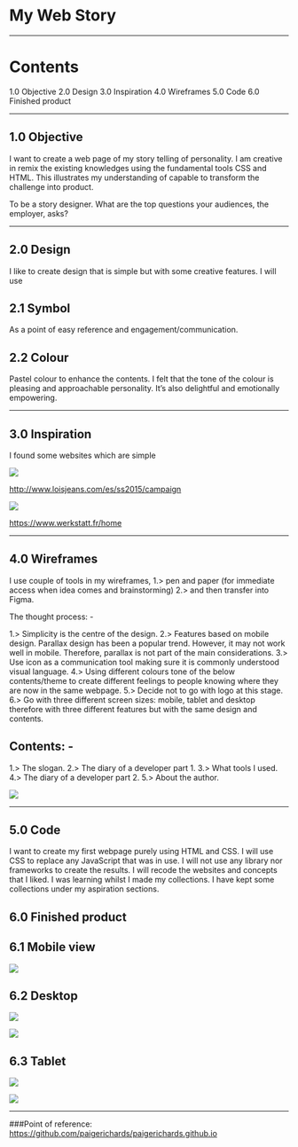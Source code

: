 # My Web Story
---------------------------------------------------------
# Contents

1.0 Objective
2.0 Design
3.0 Inspiration
4.0 Wireframes
5.0 Code
6.0 Finished product

---------------------------------------------------------

## 1.0 Objective
I want to create a web page of my story telling of personality. I am creative in remix the existing knowledges using the fundamental tools CSS and HTML. This illustrates my understanding of capable to transform the challenge into product.


To be a story designer. What are the top questions your audiences, the employer, asks? 

---------------------------------------------------------

## 2.0 Design
I like to create design that is simple but with some creative features. I will use 

## 2.1 Symbol 
As a point of easy reference and engagement/communication.

## 2.2 Colour
Pastel colour to enhance the contents.
I felt that the tone of the colour is pleasing and approachable personality. It’s also delightful and emotionally empowering.

---------------------------------------------------------

## 3.0 Inspiration

I found some websites which are simple

![](img/photo-1.png)

http://www.loisjeans.com/es/ss2015/campaign

![](img/photo-2.png)


https://www.werkstatt.fr/home

---------------------------------------------------------

## 4.0 Wireframes
I use couple of tools in my wireframes, 
1.>	pen and paper (for immediate access when idea comes and brainstorming)
2.>	and then transfer into Figma.

The thought process: -

1.>	Simplicity is the centre of the design.
2.>	Features based on mobile design. Parallax design has been a popular trend. However, it may not work well in mobile. Therefore, parallax is not part of the main considerations.
3.>	Use icon as a communication tool making sure it is commonly understood visual language.
4.>	Using different colours tone of the below contents/theme to create different feelings to people knowing where they are now in the same webpage.
5.>	Decide not to go with logo at this stage.
6.>	Go with three different screen sizes: mobile, tablet and desktop therefore with three different features but with the same design and contents.

## Contents: -

1.>	The slogan.
2.>	The diary of a developer part 1.
3.>	What tools I used.
4.>	The diary of a developer part 2.
5.>	About the author.


![](img/photo-3.png)

---------------------------------------------------------

## 5.0 Code

I want to create my first webpage purely using HTML and CSS. I will use CSS to replace any JavaScript that was in use. I will not use any library nor frameworks to create the results. I will recode the websites and concepts that I liked. I was learning whilst I made my collections. I have kept some collections under my aspiration sections.

## 6.0 Finished product

## 6.1 Mobile view

![](img/photo-4.png)


## 6.2 Desktop

![](img/photo-5.png)

![](img/photo-6.png)


## 6.3 Tablet
![](img/photo-7.png)

![](img/photo-8.png)

---------------------------------------------------------

###Point of reference: https://github.com/paigerichards/paigerichards.github.io

